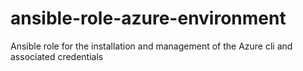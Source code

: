 # ansible-role-azure-environment
Ansible role for the installation and management of the Azure cli and associated credentials
